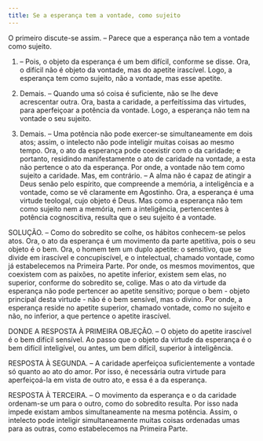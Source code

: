 ```yaml
---
title: Se a esperança tem a vontade, como sujeito
---
```


O primeiro discute-se assim. – Parece que a esperança não tem a vontade como sujeito.  

1. – Pois, o objeto da esperança é um bem difícil, conforme se disse. Ora, o difícil não é objeto da vontade, mas do apetite irascível. Logo, a esperança tem como sujeito, não a vontade, mas esse apetite.  

2. Demais. – Quando uma só coisa é suficiente, não se lhe deve acrescentar outra. Ora, basta a caridade, a perfeitíssima das virtudes, para aperfeiçoar a potência da vontade. Logo, a esperança não tem na vontade o seu sujeito.  

3. Demais. – Uma potência não pode exercer-se simultaneamente em dois atos; assim, o intelecto não pode inteligir muitas coisas ao mesmo tempo. Ora, o ato da esperança pode coexistir com o da caridade; e portanto, residindo manifestamente o ato de caridade na vontade, a esta não pertence o ato da esperança. Por onde, a vontade não tem como sujeito a caridade.  Mas, em contrário. – A alma não é capaz de atingir a Deus senão pelo espírito, que compreende a memória, a inteligência e a vontade, como se vê claramente em Agostinho. Ora, a esperança é uma virtude teologal, cujo objeto é Deus. Mas como a esperança não tem como sujeito nem a memória, nem a inteligência, pertencentes à potência cognoscitiva, resulta que o seu sujeito é a vontade.  

SOLUÇÃO. – Como do sobredito se colhe, os hábitos conhecem-se pelos atos. Ora, o ato da esperança é um movimento da parte apetitiva, pois o seu objeto é o bem. Ora, o homem tem um duplo apetite: o sensitivo, que se divide em irascível e concupiscível, e o intelectual, chamado vontade, como já estabelecemos na Primeira Parte. Por onde, os mesmos movimentos, que coexistem com as paixões, no apetite inferior, existem sem elas, no superior, conforme do sobredito se, colige. Mas o ato da virtude da esperança não pode pertencer ao apetite sensitivo; porque o bem - objeto principal desta virtude - não é o bem sensível, mas o divino. Por onde, a esperança reside no apetite superior, chamado vontade, como no sujeito e não, no inferior, a que pertence o apetite irascível.  

DONDE A RESPOSTA À PRIMEIRA OBJEÇÃO. – O objeto do apetite irascível é o bem difícil sensível. Ao passo que o objeto da virtude da esperança é o bem difícil inteligível, ou antes, um bem difícil, superior à inteligência.  

RESPOSTA À SEGUNDA. – A caridade aperfeiçoa suficientemente a vontade só quanto ao ato do amor. Por isso, é necessária outra virtude para aperfeiçoá-la em vista de outro ato, e essa é a da esperança.  

RESPOSTA À TERCEIRA. – O movimento da esperança e o da caridade ordenam-se um para o outro, como do sobredito resulta. Por isso nada impede existam ambos simultaneamente na mesma potência. Assim, o intelecto pode inteligir simultaneamente muitas coisas ordenadas umas para as outras, como estabelecemos na Primeira Parte.